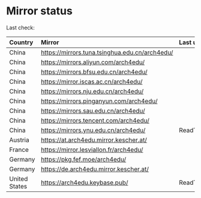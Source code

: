 <script src="./time.js"></script>
# Mirror status
Last check: <script type="text/javascript">localize(1666978014.9439285);</script>

|Country|Mirror|Last update|
|:------|:-----|:----------|
|China|https://mirrors.tuna.tsinghua.edu.cn/arch4edu/|<script type="text/javascript">localize(1666939584);</script>|
|China|https://mirrors.aliyun.com/arch4edu/|<script type="text/javascript">localize(1666853275);</script>|
|China|https://mirrors.bfsu.edu.cn/arch4edu/|<script type="text/javascript">localize(1666939584);</script>|
|China|https://mirror.iscas.ac.cn/arch4edu/|<script type="text/javascript">localize(1666939584);</script>|
|China|https://mirrors.nju.edu.cn/arch4edu/|<script type="text/javascript">localize(1666939584);</script>|
|China|https://mirrors.pinganyun.com/arch4edu/|<script type="text/javascript">localize(1666939584);</script>|
|China|https://mirrors.sau.edu.cn/arch4edu/|<script type="text/javascript">localize(1650446957);</script>|
|China|https://mirrors.tencent.com/arch4edu/|<script type="text/javascript">localize(1666896379);</script>|
|China|https://mirrors.ynu.edu.cn/arch4edu/|ReadTimeout|
|Austria|https://at.arch4edu.mirror.kescher.at/|<script type="text/javascript">localize(1666939584);</script>|
|France|https://mirror.lesviallon.fr/arch4edu/|<script type="text/javascript">localize(1666939584);</script>|
|Germany|https://pkg.fef.moe/arch4edu/|<script type="text/javascript">localize(1666939584);</script>|
|Germany|https://de.arch4edu.mirror.kescher.at/|<script type="text/javascript">localize(1666939584);</script>|
|United States|https://arch4edu.keybase.pub/|ReadTimeout|

<script src="./tablefilter/tablefilter.js"></script>
<script src="./table.js"></script>